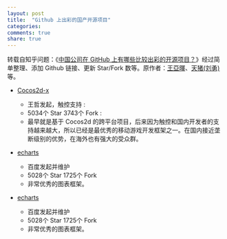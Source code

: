 ```yaml
---
layout: post
title:  "Github 上出彩的国产开源项目"
categories:
comments: true
share: true
---
```


转载自知乎问题：《[中国公司在 GitHub 上有哪些比较出彩的开源项目？][Question]》经过简单整理、添加 Github 链接、更新 Star/Fork 数等。原作者：[王亞暉][王亞暉]、[天猪(刘勇)][天猪(刘勇)] 等。

[Question]:     http://www.zhihu.com/question/20194937
[王亞暉]:        http://www.zhihu.com/people/superwyh
[天猪(刘勇)]:    http://www.zhihu.com/people/liuyong25

* [Cocos2d-x](https://github.com/cocos2d/cocos2d-x)
    * 王哲发起，触控支持 :
    * 5034个 Star 3743个 Fork :
    * 最早就是基于 Cocos2d 的跨平台项目，后来因为触控和国内开发者的支持越来越大，所以已经是最优秀的移动游戏开发框架之一。在国内接近垄断级别的优势，在海外也有强大的受众群。

* [echarts](https://github.com/ecomfe/echarts)
    * 百度发起并维护
    * 5028个 Star 1725个 Fork
    * 非常优秀的图表框架。

* [echarts](https://github.com/ecomfe/echarts)
    * 百度发起并维护
    * 5028个 Star 1725个 Fork
    * 非常优秀的图表框架。
